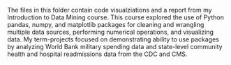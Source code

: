 The files in this folder contain code visualziations and a report from my Introduction to Data Mining course. This course explored the use of Python pandas, numpy, and matplotlib packages for cleaning and wrangling multiple data sources, performing numerical operations, and visualizing data. My term-projects focused on demonstrating ability to use packages by analyzing World Bank military spending data and state-level community health and hospital readmissions data from the CDC and CMS. 
